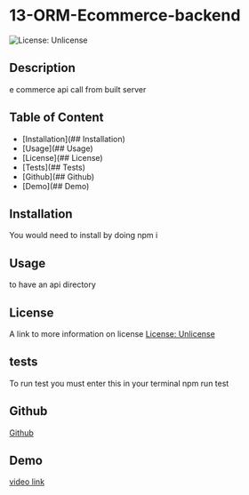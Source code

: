 # 13-ORM-Ecommerce-backend
![License: Unlicense](https://img.shields.io/badge/license-Unlicense-blue.svg)

## Description
e commerce api call from built server


## Table of Content
- [Installation](## Installation)
- [Usage](## Usage)
- [License](## License)
- [Tests](## Tests)
- [Github](## Github)
- [Demo](## Demo)

## Installation
You would need to install by doing 
npm i 


## Usage
to have an api directory

## License
A link to more information on license
[License: Unlicense](http://unlicense.org/)

## tests
To run test you must enter this in your terminal
npm run test


## Github
[Github](https://github.com/hkim84/13-ORM-Ecommerce-backend)

## Demo
[video link]()